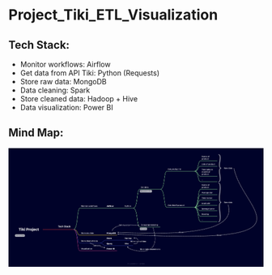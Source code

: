 # Project_Tiki_ETL_Visualization
## Tech Stack:
+ Monitor workflows: Airflow
+ Get data from API Tiki: Python (Requests)
+ Store raw data: MongoDB
+ Data cleaning: Spark
+ Store cleaned data: Hadoop + Hive
+ Data visualization: Power BI
## Mind Map:
<p align = 'center'><img src="mindmap/Tiki_Project.png" alt="Italian Trulli"></p>
